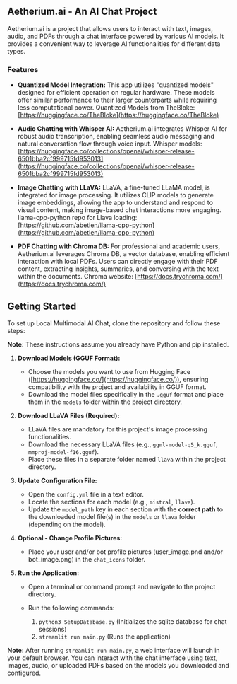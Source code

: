 ## Aetherium.ai - An AI Chat Project

Aetherium.ai is a project that allows users to interact with text, images, audio, and PDFs through a chat interface powered by various AI models. It provides a convenient way to leverage AI functionalities for different data types.

### Features

* **Quantized Model Integration:** This app utilizes "quantized models" designed for efficient operation on regular hardware. These models offer similar performance to their larger counterparts while requiring less computational power.  Quantized Models from TheBloke: [https://huggingface.co/TheBloke](https://huggingface.co/TheBloke)

* **Audio Chatting with Whisper AI:** Aetherium.ai integrates Whisper AI for robust audio transcription, enabling seamless audio messaging and natural conversation flow through voice input. Whisper models: [https://huggingface.co/collections/openai/whisper-release-6501bba2cf999715fd953013](https://huggingface.co/collections/openai/whisper-release-6501bba2cf999715fd953013)

* **Image Chatting with LLaVA:** LLaVA, a fine-tuned LLaMA model, is integrated for image processing. It utilizes CLIP models to generate image embeddings, allowing the app to understand and respond to visual content, making image-based chat interactions more engaging. llama-cpp-python repo for Llava loading: [https://github.com/abetlen/llama-cpp-python](https://github.com/abetlen/llama-cpp-python)

* **PDF Chatting with Chroma DB:**  For professional and academic users, Aetherium.ai leverages Chroma DB, a vector database, enabling efficient interaction with local PDFs. Users can directly engage with their PDF content, extracting insights, summaries, and conversing with the text within the documents. Chroma website: [https://docs.trychroma.com/](https://docs.trychroma.com/)


## Getting Started

To set up Local Multimodal AI Chat, clone the repository and follow these steps:

**Note:** These instructions assume you already have Python and pip installed.

1. **Download Models (GGUF Format):**

    * Choose the models you want to use from Hugging Face ([https://huggingface.co/](https://huggingface.co/)), ensuring compatibility with the project and availability in GGUF format.
    * Download the model files specifically in the `.gguf` format and place them in the `models` folder within the project directory.

2. **Download LLaVA Files (Required):**

   * LLaVA files are mandatory for this project's image processing functionalities.
   * Download the necessary LLaVA files (e.g., `ggml-model-q5_k.gguf`, `mmproj-model-f16.gguf`).
   * Place these files in a separate folder named `llava` within the project directory.

3. **Update Configuration File:**

    * Open the `config.yml` file in a text editor.
    * Locate the sections for each model (e.g., `mistral`, `llava`).
    * Update the `model_path` key in each section with the **correct path** to the downloaded model file(s) in the `models` or `llava` folder (depending on the model).

4. **Optional - Change Profile Pictures:**

    * Place your user and/or bot profile pictures (user_image.pnd and/or bot_image.png) in the `chat_icons` folder.

5. **Run the Application:**

    * Open a terminal or command prompt and navigate to the project directory.
    * Run the following commands:

        1. `python3 SetupDatabase.py` (Initializes the sqlite database for chat sessions)
        2. `streamlit run main.py` (Runs the application)

**Note:** After running `streamlit run main.py`, a web interface will launch in your default browser. You can interact with the chat interface using text, images, audio, or uploaded PDFs based on the models you downloaded and configured.
